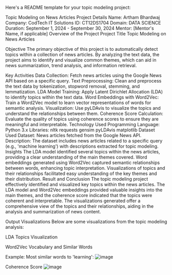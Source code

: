 
Here's a README template for your topic modeling project:

Topic Modeling on News Articles
Project Details
Name: Artham Bhardwaj
Company: CodTech IT Solutions
ID: CT12DS1704
Domain: DATA SCIENCE
Duration: September 1, 2024 - September 30, 2024
Mentor: [Mentor's Name, if applicable]
Overview of the Project
Project Title
Topic Modeling on News Articles

Objective
The primary objective of this project is to automatically detect topics within a collection of news articles. By analyzing the text data, the project aims to identify and visualize common themes, which can aid in news summarization, trend analysis, and information retrieval.

Key Activities
Data Collection: Fetch news articles using the Google News API based on a specific query.
Text Preprocessing: Clean and preprocess the text data by tokenization, stopword removal, stemming, and lemmatization.
LDA Model Training: Apply Latent Dirichlet Allocation (LDA) to identify topics within the text data.
Word Embeddings with Word2Vec: Train a Word2Vec model to learn vector representations of words for semantic analysis.
Visualization: Use pyLDAvis to visualize the topics and understand the relationships between them.
Coherence Score Calculation: Evaluate the quality of topics using coherence scores to ensure they are meaningful and interpretable.
Technology Used
Programming Language: Python 3.x
Libraries:
nltk
requests
gensim
pyLDAvis
matplotlib
Dataset Used
Dataset: News articles fetched from the Google News API.
Description: The dataset includes news articles related to a specific query (e.g., 'machine learning') with descriptions extracted for topic modeling.
Insights
The LDA model identified several topics within the news articles, providing a clear understanding of the main themes covered.
Word embeddings generated using Word2Vec captured semantic relationships between words, enhancing topic interpretation.
Visualizations of topics and their relationships facilitated easy understanding of the key themes and their distribution.
Result and Conclusion
The topic modeling project effectively identified and visualized key topics within the news articles. The LDA model and Word2Vec embeddings provided valuable insights into the main themes, and the coherence score indicated that the topics were coherent and interpretable. The visualizations generated offer a comprehensive view of the topics and their relationships, aiding in the analysis and summarization of news content.

Output Visualizations
Below are some visualizations from the topic modeling analysis:

LDA Topics Visualization



Word2Vec Vocabulary and Similar Words


Example: Most similar words to 'learning':
![image](https://github.com/user-attachments/assets/f075d93a-9e0d-4327-a41e-6e50153b50a1)


Coherence Score
![image](https://github.com/user-attachments/assets/e68d90a5-9ceb-4ec5-8fcb-6686c5dbdfe0)



